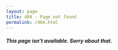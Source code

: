 ```yaml
---
layout: page
title: 404 - Page not found
permalink: /404.html
---
```



##### This page isn’t available. Sorry about that.
